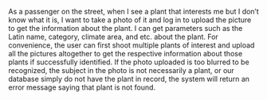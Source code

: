 As a passenger on the street, when I see a plant that interests me but I don’t know what it is, I want to take a photo of it and log in to upload the picture to get the information about the plant. I can get parameters such as the Latin name, category, climate area, and etc. about the plant. For convenience, the user can first shoot multiple plants of interest and upload all the pictures altogether to get the respective information about those plants if successfully identified. If the photo uploaded is too blurred to be recognized, the subject in the photo is not necessarily a plant, or our database simply do not have the plant in record, the system will return an error message saying that plant is not found. 
